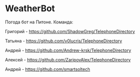 # WeatherBot
Погода бот на Питоне.
Команда:

Григорий - https://github.com/ShadowGreg/TelephoneDirectory

Татьяна - https://github.com/v0lucris/TelephoneDirectory

Андрей - https://github.com/Andrew-krsk/TelephoneDirectory

Алексей - https://github.com/ZaripovAlex/TelephoneDirectory

Андрей - https://github.com/smartsoltech